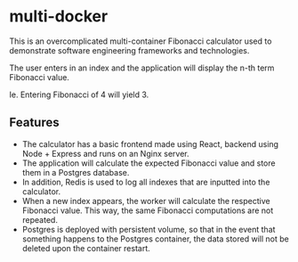 # multi-docker

This is an overcomplicated multi-container Fibonacci calculator used to demonstrate software engineering frameworks and technologies.

The user enters in an index and the application will display the n-th term Fibonacci value.

Ie. Entering Fibonacci of 4 will yield 3.

## Features
- The calculator has a basic frontend made using React, backend using Node + Express and runs on an Nginx server.
- The application will calculate the expected Fibonacci value and store them in a Postgres database.
- In addition, Redis is used to log all indexes that are inputted into the calculator.
- When a new index appears, the worker will calculate the respective Fibonacci value. This way, the same Fibonacci computations are not repeated.
- Postgres is deployed with persistent volume, so that in the event that something happens to the Postgres container, the data stored will not be deleted upon the container restart.

